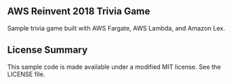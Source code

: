 ## AWS Reinvent 2018 Trivia Game

Sample trivia game built with AWS Fargate, AWS Lambda, and Amazon Lex.

## License Summary

This sample code is made available under a modified MIT license. See the LICENSE file.
